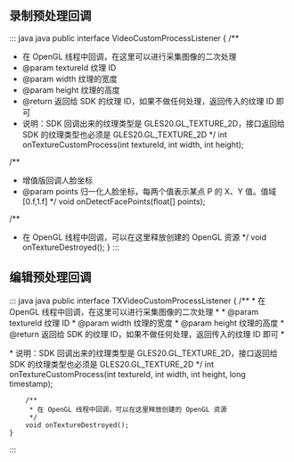 



## 录制预处理回调 

<dx-codeblock>
::: java java
public interface VideoCustomProcessListener {
/**

  * 在 OpenGL 线程中回调，在这里可以进行采集图像的二次处理
  * @param textureId 纹理 ID
  * @param width     纹理的宽度
  * @param height    纹理的高度
  * @return 返回给 SDK 的纹理 ID，如果不做任何处理，返回传入的纹理 ID 即可
  * 说明：SDK 回调出来的纹理类型是 GLES20.GL_TEXTURE_2D，接口返回给 SDK 的纹理类型也必须是 GLES20.GL_TEXTURE_2D
    */
    int onTextureCustomProcess(int textureId, int width, int height);

/**
  * 增值版回调人脸坐标
  * @param points 归一化人脸坐标，每两个值表示某点 P 的 X、Y 值。值域[0.f,1.f]
    */
    void onDetectFacePoints(float[] points);

/**
  * 在 OpenGL 线程中回调，可以在这里释放创建的 OpenGL 资源
    */
    void onTextureDestroyed();
    }
    :::
    </dx-codeblock>

## 编辑预处理回调
<dx-codeblock>
::: java java
public interface TXVideoCustomProcessListener {
        /**
         * 在 OpenGL 线程中回调，在这里可以进行采集图像的二次处理
         *
         * @param textureId 纹理 ID
         * @param width     纹理的宽度
         * @param height    纹理的高度
         * @return 返回给 SDK 的纹理 ID，如果不做任何处理，返回传入的纹理 ID 即可
         * <p>
         * 说明：SDK 回调出来的纹理类型是 GLES20.GL_TEXTURE_2D，接口返回给 SDK 的纹理类型也必须是 GLES20.GL_TEXTURE_2D
         */
        int onTextureCustomProcess(int textureId, int width, int height, long timestamp);

        /**
         * 在 OpenGL 线程中回调，可以在这里释放创建的 OpenGL 资源
         */
        void onTextureDestroyed();
    }
:::
</dx-codeblock>
